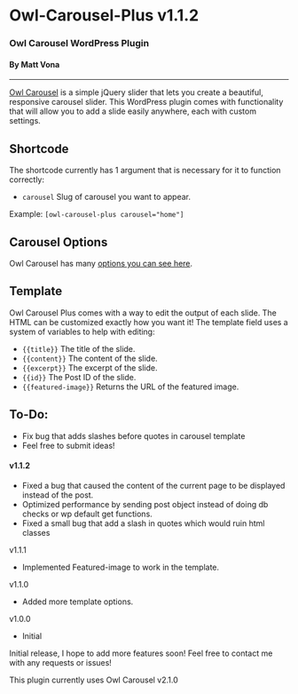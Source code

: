 # Owl-Carousel-Plus v1.1.2
### Owl Carousel WordPress Plugin
#### By Matt Vona

---

[Owl Carousel](https://github.com/OwlCarousel2/OwlCarousel2) is a simple jQuery slider that lets you create a beautiful, responsive carousel slider. This WordPress plugin comes with functionality that will allow you to add a slide easily anywhere, each with custom settings.

## Shortcode
The shortcode currently has 1 argument that is necessary for it to function correctly:
- `carousel` Slug of carousel you want to appear.

Example:
`[owl-carousel-plus carousel="home"]`

## Carousel Options
Owl Carousel has many [options you can see here](https://owlcarousel2.github.io/OwlCarousel2/docs/api-options.html).

## Template
Owl Carousel Plus comes with a way to edit the output of each slide. The HTML can be customized exactly how you want it! The template field uses a system of variables to help with editing:

- `{{title}}` The title of the slide.
- `{{content}}` The content of the slide.
- `{{excerpt}}` The excerpt of the slide.
- `{{id}}` The Post ID of the slide.
- `{{featured-image}}` Returns the URL of the featured image.


## To-Do:
- Fix bug that adds slashes before quotes in carousel template
- Feel free to submit ideas!

#### v1.1.2
- Fixed a bug that caused the content of the current page to be displayed instead of the post. 
- Optimized performance by sending post object instead of doing db checks or wp default get functions.
- Fixed a small bug that add a slash in quotes which would ruin html classes 

v1.1.1
- Implemented Featured-image to work in the template.

v1.1.0
- Added more template options.

v1.0.0
- Initial


Initial release, I hope to add more features soon!
Feel free to contact me with any requests or issues!

This plugin currently uses Owl Carousel v2.1.0 